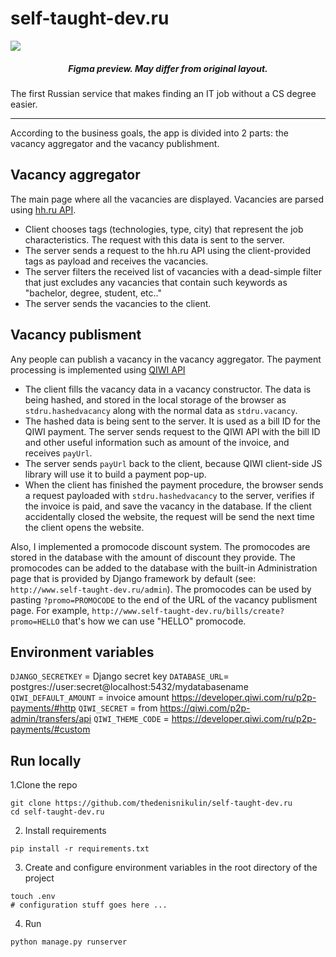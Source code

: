# self-taught-dev.ru

![](https://user-images.githubusercontent.com/46903210/99264423-7c5e5e80-2831-11eb-835e-5bac1835bdf6.jpg)


<h5 align="center">Figma preview. May differ from original layout.</h5>

The first Russian service that makes finding an IT job without a CS degree easier.

---

According to the business goals, the app is divided into 2 parts: the vacancy aggregator and the vacancy publishment.

## Vacancy aggregator
The main page where all the vacancies are displayed. Vacancies are parsed using [hh.ru API](https://github.com/hhru/api).

- Client chooses tags (technologies, type, city) that represent the job characteristics. The request with this data is sent to the server.
- The server sends a request to the hh.ru API using the client-provided tags as payload and receives the vacancies.
- The server filters the received list of vacancies with a dead-simple filter that just excludes any vacancies that contain such keywords as "bachelor, degree, student, etc.."
- The server sends the vacancies to the client.

## Vacancy publisment
Any people can publish a vacancy in the vacancy aggregator. The payment processing is implemented using [QIWI API](https://developer.qiwi.com/ru/p2p-payments)

- The client fills the vacancy data in a vacancy constructor. The data is being hashed, and stored in the local storage of the browser as `stdru.hashedvacancy` along with the normal data as `stdru.vacancy`.
- The hashed data is being sent to the server. It is used as a bill ID for the QIWI payment. The server sends request to the QIWI API with the bill ID and other useful information such as amount of the invoice, and receives `payUrl`. 
- The server sends `payUrl` back to the client, because QIWI client-side JS library will use it to build a payment pop-up.
- When the client has finished the payment procedure, the browser sends a request payloaded with `stdru.hashedvacancy` to the server, verifies if the invoice is paid, and save the vacancy in the database. If the client accidentally closed the website, the request will be send the next time the client opens the website.

Also, I implemented a promocode discount system. The promocodes are stored in the database with the amount of discount they provide.
The promocodes can be added to the database with the built-in Administration page that is provided by Django framework by default (see: `http://www.self-taught-dev.ru/admin`).
The promocodes can be used by pasting `?promo=PROMOCODE` to the end of the URL of the vacancy publisment page. For example, `http://www.self-taught-dev.ru/bills/create?promo=HELLO` that's how we can use "HELLO" promocode.

## Environment variables
`DJANGO_SECRETKEY` = Django secret key
`DATABASE_URL`= postgres://user:secret@localhost:5432/mydatabasename
`QIWI_DEFAULT_AMOUNT` = invoice amount https://developer.qiwi.com/ru/p2p-payments/#http
`QIWI_SECRET` = from https://qiwi.com/p2p-admin/transfers/api
`QIWI_THEME_CODE` = https://developer.qiwi.com/ru/p2p-payments/#custom

## Run locally
1.Clone the repo
```
git clone https://github.com/thedenisnikulin/self-taught-dev.ru
cd self-taught-dev.ru
```
2. Install requirements
```
pip install -r requirements.txt
```
3. Create and configure environment variables in the root directory of the project
```
touch .env
# configuration stuff goes here ...
```
4. Run
```
python manage.py runserver
```
